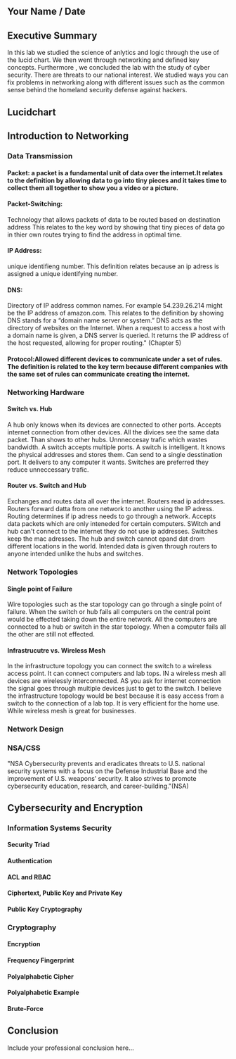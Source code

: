 ## Your Name / Date

## Executive Summary 
In this lab we studied the science of anlytics and logic through the use of the lucid chart. We then went through networking and defined key concepts. Furthermore , we concluded the lab with the study of cyber security. There are threats to our national interest. We studied ways you can fix problems in networking along with different issues such as the common sense behind the homeland security defense against hackers.
## Lucidchart

## Introduction to Networking

### Data Transmission
#### Packet: a packet is a fundamental unit of data over the internet.It relates to the definition by allowing data to go into tiny pieces and it takes time to collect them all together to show you a video or a picture. 

#### Packet-Switching:
Technology that allows packets of data to be routed based on destination address This relates to the key word by showing that tiny pieces of data go in thier own routes trying to find the address in optimal time. 

#### IP Address:
unique identifieng number. This definition relates because an ip adress is assigned a unique identifying number.

#### DNS:
Directory of IP address common names.  For example 54.239.26.214 might be the IP address of amazon.com. This relates to the definition by showing DNS stands for a “domain name server or system.” DNS acts as the directory of websites on the Internet. When a request to access a host with a domain name is given, a DNS server is queried. It returns the IP address of the host requested, allowing for proper routing." (Chapter 5)

#### Protocol:Allowed different devices to communicate under a set of rules. The definition is related to the key term because different companies with the same set of rules can communicate creating the internet. 

### Networking Hardware
#### Switch vs. Hub
A hub only knows when its devices are connected to other ports. Accepts internet connection from other devices. All the divices see the same data packet. Than shows to other hubs. Unnneccesay trafic which wastes bandwidth. A switch accepts multiple ports. A switch is intelligent. It knows the physical addresses and stores them. Can send to a single desstination port.  It delivers to any computer it wants. Switches are preferred they reduce unneccessary trafic.
#### Router vs. Switch and Hub
Exchanges and routes data all over the internet. Routers read ip addresses. Routers forward datta from one network to another using the IP adress.  Routing determines if ip adress needs to go through a network. Accepts data packets which are only inteneded for certain computers. SWitch and hub can't connect to the internet they do not use ip addresses. Switches keep the mac adresses.  The hub and switch cannot epand dat drom different locations in the world. Intended data is given through routers to anyone intended unlike the hubs and switches. 
### Network Topologies
#### Single point of Failure
Wire topologies such as the star topology can go through a single point of failure. When the switch or hub fails all computers on the central point would be effected taking down the entire network. All  the computers are connected to a hub or switch in the star topology. When a computer fails all the other are still not effected.
#### Infrastrucutre vs. Wireless Mesh
In the infrastructure topology you can connect the switch to a wireless access point. It can connect computers and lab tops. IN a wireless mesh all devices are wirelessly interconnected.  AS you ask for internet connection the signal goes through multiple devices just to get to the switch. I believe the infrastructure topology would be best because it is easy access from a switch to the connection of a lab top. It is very efficient for the home use. While wireless mesh is great for businesses. 
### Network Design
### NSA/CSS

"NSA Cybersecurity prevents and eradicates threats to U.S. national security systems with a focus on the Defense Industrial Base and the improvement of U.S. weapons’ security. It also strives to promote cybersecurity education, research, and career-building."(NSA)
## Cybersecurity and Encryption

### Information Systems Security

#### Security Triad
#### Authentication
#### ACL and RBAC
#### Ciphertext, Public Key and Private Key
#### Public Key Cryptography

### Cryptography
#### Encryption
#### Frequency Fingerprint
#### Polyalphabetic Cipher
#### Polyalphabetic Example

#### Brute-Force

## Conclusion
Include your professional conclusion here...

